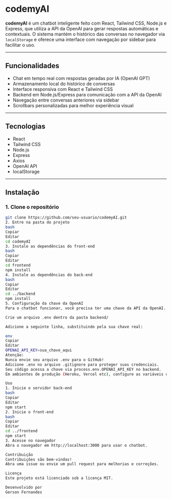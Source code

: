# codemyAI

**codemyAI** é um chatbot inteligente feito com React, Tailwind CSS, Node.js e Express, que utiliza a API da OpenAI para gerar respostas automáticas e contextuais. O sistema mantém o histórico das conversas no navegador via `localStorage` e oferece uma interface com navegação por sidebar para facilitar o uso.

---

## Funcionalidades

- Chat em tempo real com respostas geradas por IA (OpenAI GPT)  
- Armazenamento local do histórico de conversas  
- Interface responsiva com React e Tailwind CSS  
- Backend em Node.js/Express para comunicação com a API da OpenAI  
- Navegação entre conversas anteriores via sidebar  
- Scrollbars personalizadas para melhor experiência visual  

---

## Tecnologias

- React  
- Tailwind CSS  
- Node.js  
- Express  
- Axios  
- OpenAI API  
- localStorage  

---

## Instalação

### 1. Clone o repositório

```bash
git clone https://github.com/seu-usuario/codemyAI.git
2. Entre na pasta do projeto
bash
Copiar
Editar
cd codemyAI
3. Instale as dependências do front-end
bash
Copiar
Editar
cd frontend
npm install
4. Instale as dependências do back-end
bash
Copiar
Editar
cd ../backend
npm install
5. Configuração da chave da OpenAI
Para o chatbot funcionar, você precisa ter uma chave da API da OpenAI.

Crie um arquivo .env dentro da pasta backend/

Adicione a seguinte linha, substituindo pela sua chave real:

env
Copiar
Editar
OPENAI_API_KEY=sua_chave_aqui
Atenção:
Nunca envie seu arquivo .env para o GitHub!
Adicione .env no arquivo .gitignore para proteger suas credenciais.
Seu código acessa a chave via process.env.OPENAI_API_KEY no backend.
Em ambientes de produção (Heroku, Vercel etc), configure as variáveis de ambiente pela plataforma, sem subir o .env.

Uso
1. Inicie o servidor back-end
bash
Copiar
Editar
npm start
2. Inicie o front-end
bash
Copiar
Editar
cd ../frontend
npm start
3. Acesse no navegador
Abra o navegador em http://localhost:3000 para usar o chatbot.

Contribuição
Contribuições são bem-vindas!
Abra uma issue ou envie um pull request para melhorias e correções.

Licença
Este projeto está licenciado sob a licença MIT.

Desenvolvido por
Gerson Fernandes